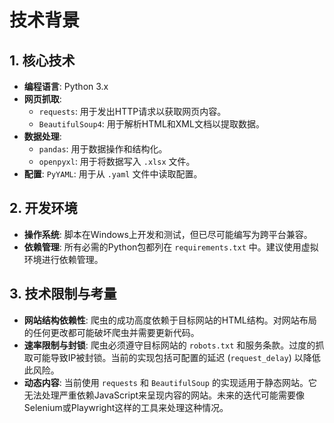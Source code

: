 # 技术背景

## 1. 核心技术

- **编程语言**: Python 3.x
- **网页抓取**:
    - `requests`: 用于发出HTTP请求以获取网页内容。
    - `BeautifulSoup4`: 用于解析HTML和XML文档以提取数据。
- **数据处理**:
    - `pandas`: 用于数据操作和结构化。
    - `openpyxl`: 用于将数据写入 `.xlsx` 文件。
- **配置**: `PyYAML`: 用于从 `.yaml` 文件中读取配置。

## 2. 开发环境

- **操作系统**: 脚本在Windows上开发和测试，但已尽可能编写为跨平台兼容。
- **依赖管理**: 所有必需的Python包都列在 `requirements.txt` 中。建议使用虚拟环境进行依赖管理。

## 3. 技术限制与考量

- **网站结构依赖性**: 爬虫的成功高度依赖于目标网站的HTML结构。对网站布局的任何更改都可能破坏爬虫并需要更新代码。
- **速率限制与封锁**: 爬虫必须遵守目标网站的 `robots.txt` 和服务条款。过度的抓取可能导致IP被封锁。当前的实现包括可配置的延迟 (`request_delay`) 以降低此风险。
- **动态内容**: 当前使用 `requests` 和 `BeautifulSoup` 的实现适用于静态网站。它无法处理严重依赖JavaScript来呈现内容的网站。未来的迭代可能需要像Selenium或Playwright这样的工具来处理这种情况。